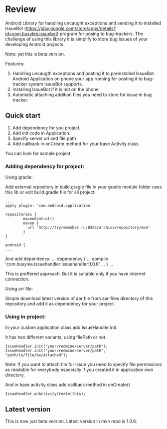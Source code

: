 # Review
Android Library for handling uncaught exceptions and sending it to installed IssueBot (https://play.google.com/store/apps/details?id=com.busylee.issuebot) program for posing to bug-trackers. The challenge of using this library it is simplify to store bug issues of your developing Android projects 

Note: yet this is beta version.

Features:

1. Handling uncaugth exceptions and posting it to preinstalled IssueBot Android Application on phone your app running for posting it to bug-tracker system IssueBot supports.
2. Installing IssueBot if it is not on the phone.
3. Automatic attaching addition files you need to store for issue in bug tracker.


## Quick start

1. Add dependency for you project.
2. Add init code in Application.
3. Specify server url and file path
4. Add callback in onCreate method for your base Activity class.

You can look for sample project.

### Adding dependency for project:

Using gradle:

Add external repository in build.gragle file in your gradle module folder uses this lib or edit build.gradle file for all project:

    ...
    apply plugin: 'com.android.application'
    
    repositories {
            mavenCentral()
            maven {
              url 'http://tryremember.ru:8383/archiva/repository/mvn'
            }
    }
    
    android {
    ...
    

And add dependency:
    ...
    dependency {
    ...
    compile 'com.busylee.issuehandler:issuehandler:1.0.6'
    ...
    }
    ...

This is preffered approach. But it is suitable only if you have internet connection.

Using arr file:

Simple download latest version of aar file from aar-files directory of this repository and add it as dependency for your project.

### Using in project:
In your custom application class add IssueHandler init.

It has two different variants, using filePath or not.

    IssueHandler.init("your/redmine/server/path");
    IssueHandler.init("your/redmine/server/path", "path/to/file/be/attached");

Note: If you want to attach file for issue you need to specify file permissions as readable for everybody especially if you created it in application own directory.

And in base activity class add callback method in onCreate()
    
    IssueHandler.onActivityCreate(this);

## Latest version

This is now just beta version. Latest version in mvn repo is 1.0.6.
